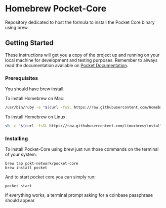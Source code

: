 # Homebrew Pocket-Core

Repository dedicated to host the formula to install the Pocket Core binary using brew.

## Getting Started

These instructions will get you a copy of the project up and running on your local machine for development and testing purposes. Remember to always read the documentation available on [Pocket Documentation](https://docs.pokt.network/docs).

### Prerequisites

You should have brew install.

To install Homebrew on Mac:

```bash
/usr/bin/ruby -e "$(curl -fsSL https://raw.githubusercontent.com/Homebrew/install/master/install)"
```

To install Homebrew on Linux:

```bash
sh -c "$(curl -fsSL https://raw.githubusercontent.com/Linuxbrew/install/master/install.sh)"
```

### Installing

To install Pocket-Core using brew just run those commands on the terminal of your system:

```
brew tap pokt-network/pocket-core
brew install pocket
```

And to start pocket core you can simply run:

```
pocket start
```

If everything works, a terminal prompt asking for a coinbase passphrase should appear.
